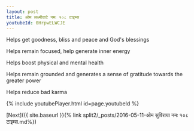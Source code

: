 ```yaml
---
layout: post
title: ओम लक्ष्मीवाटे नमः १०८ टाइम्स
youtubeId: 0HrpwELWCJE
---
```

 
 
Helps get goodness, bliss and peace and God's blessings
 
Helps remain focused, help generate inner energy 
 
Helps boost physical and mental health 
 
Helps remain grounded and generates a sense of gratitude towards the greater power 
 
Helps reduce bad karma
 
 
 
 


{% include youtubePlayer.html id=page.youtubeId %}
 
[Next]({{ site.baseurl }}{% link  split2/_posts/2016-05-11-ओम सुविराया नमः १०८ टाइम्स.md%})
 
